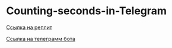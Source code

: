 # Counting-seconds-in-Telegram
  [Ссылка на реплит](https://replit.com/@visttrox1/17)
  
  [Ссылка на телеграмм бота](https://t.me/visttrox_bot)

